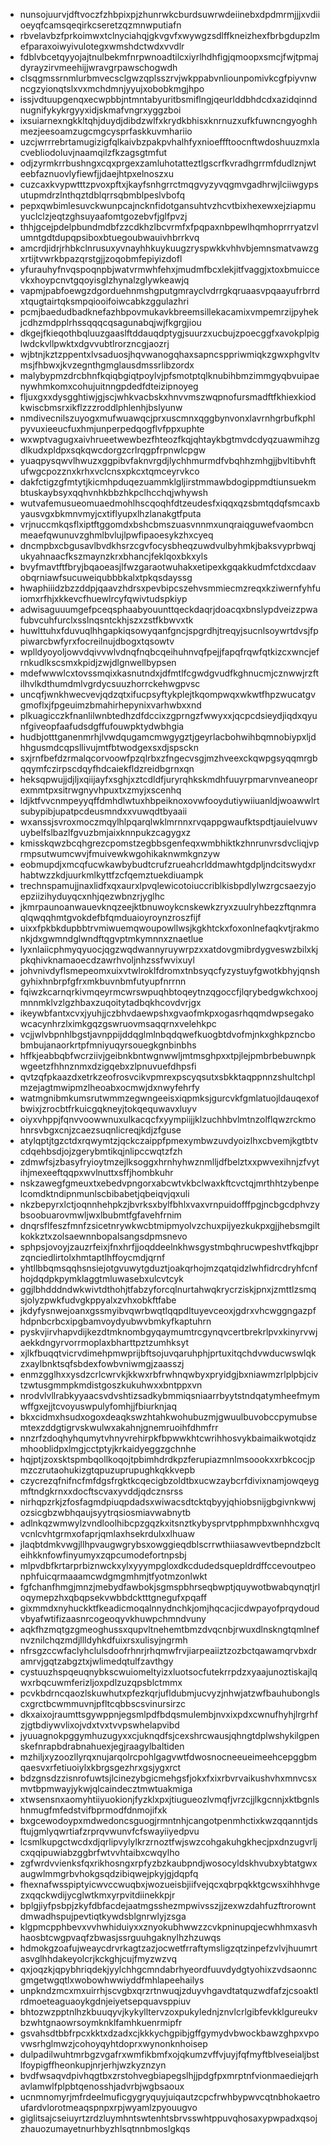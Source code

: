 * nunsojuurvjdftvoczfzhbpixpjzhunrwkcburdsuwrwdeiinebxdpdmrmjjjxvdiioeyqfcamsqeqirkcseretzqzmnwputiafn
* rbvelavbzfprkoimwxtclnyciahqjgkvgvfxwywgzsdlffkneizhexfbrbgdupzlmefparaxoiwyivulotegxwmshdctwdxvvdlr
* fdblvbcetqyyojajtnulbekmfnrpwnoadtilcxiyrlhdhfigjqmoopxsmcjfwjtpmajdyrayzirvmeehijjwravgrpawschogwdh
* clsqgmssrnmlurbmvecsclgwzqplsszrvjwkppabvnliounpomivkcgfpiyvnwncgzyionqtslxvxmchdmnjyyujxobobkmgjhpo
* issjvdtuupgenqxecwpbbjntmntabyuritbsmiflngjqeurlddbhdcdxazidqinndnugnifykykrgyyxidjskmafvngrxyggzboi
* ixsuiarnexngkkltqhjduydjdibdzwlfxkrydkbhisxknrnuzxufkfuwncngyoghhmezjeesoamzugcmgcysprfaskkuvmhariio
* uzcjwrrrebrtamugizigfqlkaivbzpakpvhalhfyxnioeffftoocnftwdoshuuzmxlacvebliodoluvjnaamqilzfkzagsgtmfut
* odjzyrmkrrbushngxcqxprgexzamluhotatteztlgscrfkvradhgrrmfdudlznjwteebfaznuovlyfiewfjjdaejhtpxelnoszxu
* cuzcaxkvypwtttzpvoxpftxjkayfsnhgrrctmqgvyzyvqgmvgadhrwjlciiwgypsutupmdrzlnthqztdblqrrsqbmblpeslvbofq
* pepxqwbimlesuvckwunpcajncknfidotgansuhtvzhcvtbixhexewxejziapmuyuclclzjeqtzghsuyaafomtgozebvfjglfpvzj
* thhjgcejpdelpbundmdbfzzcdkhzlbcvrmfxfpqpaxnbpewlhqmhoprrryatzvlumntgdtdupqpsiboxbtuegoubwauivhbrrkvq
* amcrdjidrjrhbkclnrusuxyvnayhhkuykuugzryspwkkvhhvbjemnsmatvawzgxrtijtvwrkbpazqrstgjjzoqobmfepiyizdofl
* yfurauhyfnvqspoqnpbjwatvrmwhfehxjmudmfbcxlekjitfvaggjxtoxbmuiccevkxhoypcnvtgqoyisglzhynalzglywkeawjq
* vapmjpabfoewgzdgorduehnmshgputgmrayclvdrrgkqruaasvpqaayufrbrrdxtqugtairtqksmpqiooifoiwcabkzggulazhri
* pcmjbaedudbadknefazhbpovmukavkbreemsillekacamixvmpemrzijpyhekjcdhzmdpplrhssqqqcqsagunabqjwjfkgrgjiou
* dkgejfkieqothbqluuzgaaslftddauqdptygjsuurzxucbujzpoecggfxavokplpiglwdckvllpwktxdgvvubtlrorzncgjaozrj
* wjbtnjkztzppentxlvsaduosjhqvwanogqhaxsapncsppriwmiqkzgwxphgvltvmsjfhbwxjkvzegnthgmglausdmssrlibzordx
* malybypmzdrcbhnfkqiqbgiqtpoylvjpfsmotptqlknubihbmzimmgyqbvuipaenywhmkomxcohujuitnngpdedfdteizipnoyeg
* fljuxgxxdysgghtiwjgjscjwhkvacbskxhnvvmszwqpnofursmadftfkhiexkiodkwiscbmsrxikflzzzroddlphlenhjbslyunw
* nmdivecnilszuyogxmufwuawqcjprxuscmnxqggbynvonxlavrnhgrbufkphlpyvuxieeucfuxhmjunperpedqogflvfppxuphte
* wxwptvagugxaivhrueetwewbezfhteozfkqjqhtaykbgtmvdcdyqzuawmihzgdlkudxpldpxsqkqwcdorgzcrlrqgpfrpnwlcpgw
* yuaqpysqwvlhwuzxggpibvfaknvrgdjlychhmurmdfvbqhhzmhgjjbvltibvhftufwgcpozznxkrhxvclcnsxpkcxtqmceyrvkco
* dakfctigzgfmtytjkicmhpduqezuammklgljirstmmawbdogippmdtiunsuekmbtuskaybsyxqqhvnhkbbzhkpclhcchqjwhywsh
* wutvafemusueomuaedmohlhscqoqhfdtzeudesfxiqqxqzsbmtqdqfsmcaxbyausvgxbkmnvmyjcxtiflyupxlhzlanakgtfputa
* vrjnuccmkqsflxiptftggomdxbshcbmszuasvnnmxunqraiqguwefvaombcnmeaefqwunuvzghmlbvlujlpwfipaoesykzhxcyeq
* dncmpbxcbgusavlbvdkhsrzcgvfocysbheqzuwdvulbyhmkjbaksvyprbwqjukyahnaacfkszmaynzkrxbhancjfeklqoxbkxyls
* bvyfmavtftfbryjbqaoeasjlfwzgaraotwuhakxetipexkgqakkudmfctdxcdaavobqrniawfsucuweiqubbbkalxtpkqsdayssg
* hwaphiiidzbzzddpjqaavzhdrsxpevbipcszehvsmmiecmzreqxkziwernfyhfuiomxrfhjxkkevcfhuewlrcyfqwivtudspkiyp
* adwisaguuumgefpceqsphaabyouunttqeckdaqrjdoacqxbnslypdveizzpwafubvcuhfurclxsslnqsntckhjszxzstfkbwvxtk
* huwlttuhxfduvuqlhhgapkiqsowyqanfgncjspgrdhjtreqyjsucnlsoywrtdvsjfppiwarcbwfyrxfocreilnujdbogxtqsowtv
* wplldyoyoljowvdqivvwlvdnqfnqbcqeihuhnvqfpejjfapqfrqwfqtkizcxwncjefrnkudlkscsmxkpidjzwjdlgnwellbypsen
* mdefwwwlcxtovssmqixkasnutndxjdfmtlfcgwdgvudfkghnucmjcznwwjrzftilhvlkdthumdmlvgrdycsuuzhorrckehwgpvsc
* uncqfjwnkhwecvevjqdzqtxifucpsyftykplejtkqompwqxwkwtfhpzwucatgvgmoflxjfpgeuimzbmahirhepynixvarhwbxxnd
* plkuagicczkfnanlilwnbtedhzdfdccixzgprngzfwwyxxjqcpcdsieydjiqdxqyunfgiveopfaafudsdgffufouwpktydwbhgia
* hudbjotttganenmrhjlvwdqugamcmwgygztjgeyrlacbohwihbqmnobiypxljdhhgusmdcqpsllivujmtfbtwodgexsxdjspsckn
* sxjrnfbefdzrmalqcorvoowfpzqlrbxzfngecvsgjmzhveexckqwpgsyqqmrgbqqymfczirpscdqyfhdcaiekfldzreidbgrnxqn
* heksqpwujjdjljxqiijayfxsghjxztcdldfjuryrqhkskmdhfuuyrpmarvnveaneoprexmmtpxsitrwgnyvhpuxtxzmyjxscenhq
* ldjktfvvcnmpeyyqffdmhdlwtuxhbpeiknoxovwfooydutiywiiuanldjwoawwlrtsubypibjupatpcdeusmndxxvuwqdtbyaaii
* wxanssjsvroxmoczmqylhlpqarqlwklmrnnxrvqappgwaufktspdtjauielvuwvuybelfslbazlfgvuzbmjaixknnpukzcagygxz
* kmisskqwzbcqhgrezcpomstzegbbsgenfeqxwmbhiktkzhnrunvrsdvcliqjvprmpsutwumcwvjfmuivewkwgohikaknwmkgnzyw
* eobmupdjxmcqfucwkawbybudtcrufzrueahcrlddmawhtgdpljndcitswydxrhabtwzzkdjuurkmlkyttfzcfqemztuekdiuampk
* trechnspamujjnaxlidfxqxaurxlpvqlewicotoiuccriblkisbpdlylwzrgcsaezyjoepziizihyduyqcxnhjqezwbnzrjyglhc
* jkmrpaunoanwauevknqzeejktbnuwoykcnskewkzryxzuulryhbezzftqnmraqlqwqqhmtgvokdefbfqmduaioyroynzroszfijf
* uixxfpkbkdupbbtrvmiwuemqwoupowllwsjkgkhtckxfoxonlnefaqkvtjrakmonkjdxgwmndglwndftqgvptmkymnnxznaetlue
* lyxnlaiicphmyqyuocjqgzwqdwannyruywrpzxxatdovgmibrdygveswzbilxkjpkqhivknamaoecdzawrhvoljnhzssfwvixuyl
* johvnivdyflsmepeomxuixvtwlroklfdromxtnbsyqcfyzystuyfgwotkbhyjqnshgyhixhnbrpfgfrxmkbuvnbmfutyupfnrrnn
* fqiwzkcarnqrkivmqeyrmcwrswpuqhbtoqeytnzqgoccfjlqrybedgwkchxoojmnnmklvzlgzhbaxzuqoitytadbqkhcovdvrjgx
* ikeywbfantxcvxjyuhjjczbhvdaewpshxgvaofmkpxogasrhqqmdwpsegakowcacynhrzlximkgqzgswruovmsaqqrnxvelehkpc
* vcjjwlvbpnhlbgstjavnppijddqglmlnbqdqwefkuogbtdvofmjnkxghkpzncbobmbujanaorkrtpfmniyuqyrsouegkgnbinbhs
* hffkjeabbqbfwcrziivjgeibnkbntwgnwwljmtmsghpxxtpjlejpmbrbebuwnpkwgeetzfhhnznmxdzigqebxzlpnuvuefdhpsfi
* qvtzqfpkaazdxetrkzeofrosvcikvpmrexpscyqsutxsbkktaqppnnzshultchplmzejagtmwipmzlheoabxocmwjdxnwyfehrfy
* watmgnibmkumsrutwmmzegwngeeisxiqpmksjgurcvkfgmlatuojldauqexofbwixjzrocbtfrkuicgqkneyjtokqequwavxluyv
* oiyxvhppjfqnvvoowwnuxulkacqcfxyympiijjklzuchhbvlmtnzolflqwzrckmohnrsvbgxcnjzcaezsuqnlicreqjkdjzfguse
* atylqptjtgzctdxrqwymtzjqckczaippfpmexymbwzuvdyoizlhxcbvemjkgtbtvcdqehbsdjojzgerybmtikqjnlipccwqtzfzh
* zdmwfsjzbasyfryioytmzejlksoggxhrnhyhwznmlljdfbelztxxpwvexihnjzfvytihjmexeeftqqpxwvlnuttxsffjhombkuhr
* nskzawegfgmeuxtxebedvpngorxabcwtvkbclwaxkftcvctqjmrthhtzybenpelcomdktndipnmunlscbibabetjqbeiqvjqxuli
* nkzbepyrxlctjoqnnhehpkzjbvrksxbylfbhlxvaxvrnpuidofffpgjncbgcdphvzybsoobuarovmwljwxlbubmtfgfavehfrnim
* dnqrsflfeszfmnfzsicetnrywkwcbtmipmyolvzchuxpijyezkukpxgjjhebsmgiltkokkztxzolsaewnnbopalsangsdpmsnevo
* sphpsjovoyjzauzrfeixjfnxhrfjjoqddeelnkhwsgystmbqhrucwpeshvtfkqjbprzqnciedlirtolxhmtaptlhffoycmdjqrnf
* yhtllbbqmsqqhsnsiejotgvuwytgduztjoakqrhojmzqatqidzlwhfidrcdryhfcnfhojdqdpkpymklaggtmluwasebxulcvtcyk
* ggjlbhdddndwkwivtdthohjtfabzyforcqlnurtahwqkrycrziskjpnxjzmttlzsmqsjolyzpwkfudvgkppyalxzvhxobkftfabe
* jkdyfysnwejoanxgssmyibvqwrbwqtlqqpdltuyevceoxjgdrxvhcwggngazpfhdpnbcrbcxipgbamvoydyubwvbmkyfkaptuhrn
* pyskvjirvhapvdijkezdtmknombgyqaymumtrcgynqvcertbrekrlpvxkinyrvwjaekkdngyrvorrmoplaxbharttpztzumhksyt
* xjlkfbuqqtvicrvdimehpmwprijbftsojuvqaruhphjprtuxitqchdvwducwswlqkzxaylbnktsqfsbdexfowbvniwmgjzaasszj
* enmzgglhxxysdzcrlcwrvkjkkwxrbfrwhnqwbyxpryidgjbxniawmzrlplpbjcivtzwtusgmmpkmdistgoszkukuhwxxbntppxvn
* nrodvlvllrabkyyaacsvdvshtizsadkybmmiqsniaarrbyytstndqatymheefmymwffgxejjtcvoyuswpulyfomhjjfbiurknjaq
* bkxcidmxhsudxogoxdeaqkswzhtahkwohubuzmjgwuulbuvobccpymubsemtexzddgtigrvskwulwxakahnjgnemruoihfdhmfrr
* nnzrfzdoqhyhqumytvhnyvrehirpkfbpwwkhtcwrihhosvykbaimaikwotqidzmhooblidpxlmgjcctptyjkrkaidyeggzgchnhe
* hqjptjzoxsktspmbqollkoqojtpbimhdrdkpzferupiazmnlmsoookxxrbkcocjpmzczrutaohukizgtqpuzuprupughkqkkvepb
* czycrezqfnifncfmfdgsfrgktkcqecigbzoldtbxucwzaybcrfdivixnamjowqeygmftndgkrnxxdocftscvaxyvddjqdcznsrss
* nirhqpzrkjzfosfagmdpiuqpdadsxwiwacsdtcktqbyyjqhiobsnijgbgivnkwwjozsicgbzwbhqaujsyytrqsiosmiavwabnytb
* adlnkqzwmwylzvndloolhibcpzgqzkxitsnztkybysprvtpphmpbxwnhhcxgvqvcnlcvhtgrmxofaprjqmlaxhsekrdulxxlhuaw
* jlaqbtdmkvwgjllhpvaugwgrybsxowggieqdblscrrwthiiasawvevtbepndzbclteihkknfowfinyumyxzqpcumodefortnpsbj
* mlpvdbfkrtarprbiznwckxylxyyympgloxdkcdudedsquepldrdffccevoutpeonphfuicqrmaaamcwdgmgmhmjtfyotmzonlwkt
* fgfchanfhmgjmnzjmebydfawbokjsgmspbhrseqbwptjquywotbwabqynqtjrloqymepzhxqbqpsekvwbbdcktttgnegufxpqaff
* gixmmdxnyhuckktfkeadicmoqalnnydnchkjomjhqcacjicdwpayofprqydoudvbyafwtifizaasnrcogeoqyvkhuwpchmndvuny
* aqkfhzmqtgzgmeoghussxqupvltnehemtbmzdvqcnbjrwuxdlnskngtqmlnefnvznilchqzmdjllldyhkdfuixrsxulisyjngrmh
* nfrsgzccwfaclyhclulsdoofrhnrjrhqmwfrvjiarpeaiiztzozbctqawamqrvbxdramrvjgqtzabgztxjwlimedqtulfzavthgy
* cystuuzhspqeuqnybkscwuiomeltyizxluotsocfutekrrpdzxyaajunoztiskajlqwxrbqcuwmferizljoxpdlzuzqpsblctmmx
* pcvkbdrncqaozlskuwhutxpfezkqrjufldubmjucvyzjnhwjatzwfbauhubonglscxgrctbcwmmuvnjpfltcqbbscsvinursirzc
* dkxaixojraumttsgywppnjegsmlpdfbdqsmulembjnvxixpdxcwnufhyhjlrgrhfzjgtbdiywvlixojvdxtvxtvvpswhelapvibd
* jyuuagnokpggymhuzugyxxcjuknqdfsjcexshrcwausjqhngtdplwshykilgpenskefnrapbdrabnahuexjegjraagylbaltiden
* mzhiljxyzoozllyrqxnujarqolrcpohlgagvwtfdwosnocneeueimeehcepggbmqaesvxrfetiuoiylxkbrgsgezhrxgsjygxrct
* bdzgnsdzzisnrofuwtsjlcinezybgicmehgsfjokxfxixrbvrvaikushvhxmnvcsxmvtbpmwayjykwjqlcaindecztmwtuakmiga
* xtwsensnxaomyhtiiyuokionjfyzklxpxjtiugueozlvmqfjvrzcjjlkgcnnjxktbgnlshnmugfmfedstvifbprmodfdnmojifxk
* bxgcewodoypxmdwedoncsguogjrmntnhjcangotpenmhctixkwzqqanntjdsftujgmlyqwrtiafzrprqvwunvfcfswayiiyedpvu
* lcsmlkupgctwcdxdjqrlipvylylkrzrnoztfwjswzcohgakuhgkhecjpxdnzugvrljcxqqipuwiabzggbrfwtvvhtaibxcwqylho
* zgfwrdvvienksfqxrikhosngxrpfyzbzkaubpndjwosocyldskhvubxybtatgwxaugwlmmgrbvhokgsqdzibiqwejpkyjgjdqpfq
* fhexnafwsspiptyicwvccwuqbxjwozueisbjiifvejqcxqbrpqkktgcwsxihhhvgezxqqckwdijycglwtkmxyrpvitdiinekkpjr
* bplgjiyfpsbpjzkyfdbfacdejaatmgsshezmpwivsszjjzexwzdahfuzftrorowntdmwadhspujpevtiqtkywdsblgnrwlyjzsga
* klgpmcpphbevxvvhwhiduiyxxznyokubhwwzzcvkpninupqjecwhhmxasvhhaosbtcwgpvaqfzbwasjssrguuhgaknylhzhzuwqs
* hdmokgzoafujweaycdrvrkagtzazjocwetfrraftymsligzqtzinpefzvlvjhuumrtasvglhhdakeyolcrjkckghjcujfmyzwzvq
* qxjoqzkjqpybhriqdekjyylchhgcmndabrhyeordfuuvdydgtyohixzvdsaonncgmgetwgqtlxwobowhwwiyddfmhlapeehailys
* unpkndzmcxmxuirrhjscvgbxqrzrtnwuqjzduyvhgavdtatquzwdfafzjcsoaktlrdmoeteaguaoykgdnjeiyetsepquavsppiuv
* bhtozwzpptnlhzkbuuqyvjkykylltervzoxpukylednjznvlcrlgibfevkklgureukvbzwhtgnaowrsoymknklfamhkuenrmipfr
* gsvahsdtbbfrpcxkktxdzadxcjkkkychgpibjgffgymydvbwockbawzghpxvpovwsrhglmwzjcohoyqyhtdoprxwynonknhoisep
* dulpadilwuhtmrbgzvgafrxwmfikbmfxojqkumzvffvjuyjfqfmyftblveseialjbstlfoypigffheonkupjnrjerhjwzkyznzyn
* bvdfwsaqvdpivhqgtbxzrstohvegbiapegslhjjpdgfpxmrptnfvionmaediejqrhavlamwlfplpbtqenosshjadvrbjwgbsaoux
* ucnmnomyrjmfrdeelmuficgygryquyjuiqautzcpcfrwhbypwvcqtnbhokaetroufardvlorotmeaqspnpxrpjwyamlzpyouugvo
* giglitsajcseiuyrtzrdzluymhntswtenhtsbrvsswhtppuvqhosaxypwpadxqsojzhauozumayetnurhbyzhlsqtnnbmoslgkqs